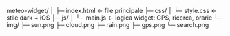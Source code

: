 meteo-widget/
│
├─ index.html          ← file principale
├─ css/
│   └─ style.css       ← stile dark + iOS
├─ js/
│   └─ main.js         ← logica widget: GPS, ricerca, orarie
└─ img/
    ├─ sun.png
    ├─ cloud.png
    ├─ rain.png
    ├─ gps.png
    └─ search.png
